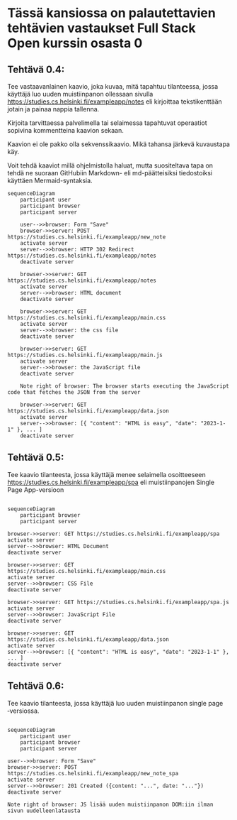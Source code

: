 # Tässä kansiossa on palautettavien tehtävien vastaukset Full Stack Open kurssin osasta 0

## Tehtävä 0.4:

Tee vastaavanlainen kaavio, joka kuvaa, mitä tapahtuu tilanteessa, jossa käyttäjä luo uuden muistiinpanon ollessaan sivulla https://studies.cs.helsinki.fi/exampleapp/notes eli kirjoittaa tekstikenttään jotain ja painaa nappia tallenna.

Kirjoita tarvittaessa palvelimella tai selaimessa tapahtuvat operaatiot sopivina kommentteina kaavion sekaan.

Kaavion ei ole pakko olla sekvenssikaavio. Mikä tahansa järkevä kuvaustapa käy.

Voit tehdä kaaviot millä ohjelmistolla haluat, mutta suositeltava tapa on tehdä ne suoraan GitHubiin Markdown- eli md-päätteisiksi tiedostoiksi käyttäen Mermaid-syntaksia.

```mermaid
sequenceDiagram
    participant user
    participant browser
    participant server

    user-->>browser: Form "Save"
    browser->>server: POST https://studies.cs.helsinki.fi/exampleapp/new_note
    activate server
    server-->>browser: HTTP 302 Redirect https://studies.cs.helsinki.fi/exampleapp/notes
    deactivate server

    browser->>server: GET https://studies.cs.helsinki.fi/exampleapp/notes
    activate server
    server-->>browser: HTML document
    deactivate server
    
    browser->>server: GET https://studies.cs.helsinki.fi/exampleapp/main.css
    activate server
    server-->>browser: the css file
    deactivate server
    
    browser->>server: GET https://studies.cs.helsinki.fi/exampleapp/main.js
    activate server
    server-->>browser: the JavaScript file
    deactivate server

    Note right of browser: The browser starts executing the JavaScript code that fetches the JSON from the server
    
    browser->>server: GET https://studies.cs.helsinki.fi/exampleapp/data.json
    activate server
    server-->>browser: [{ "content": "HTML is easy", "date": "2023-1-1" }, ... ]
    deactivate server    
```

## Tehtävä 0.5:

Tee kaavio tilanteesta, jossa käyttäjä menee selaimella osoitteeseen https://studies.cs.helsinki.fi/exampleapp/spa eli muistiinpanojen Single Page App-versioon

```mermaid

sequenceDiagram
    participant browser
    participant server

browser->>server: GET https://studies.cs.helsinki.fi/exampleapp/spa
activate server
server-->>browser: HTML Document
deactivate server

browser->>server: GET https://studies.cs.helsinki.fi/exampleapp/main.css
activate server
server-->>browser: CSS File
deactivate server

browser->>server: GET https://studies.cs.helsinki.fi/exampleapp/spa.js
activate server
server-->>browser: JavaScript File
deactivate server

browser->>server: GET https://studies.cs.helsinki.fi/exampleapp/data.json
activate server
server-->>browser: [{ "content": "HTML is easy", "date": "2023-1-1" }, ... ]
deactivate server

```

## Tehtävä 0.6:

Tee kaavio tilanteesta, jossa käyttäjä luo uuden muistiinpanon single page ‑versiossa.

```mermaid

sequenceDiagram
    participant user
    participant browser
    participant server

user-->>browser: Form "Save"
browser->>server: POST https://studies.cs.helsinki.fi/exampleapp/new_note_spa
activate server
server-->>browser: 201 Created ({content: "...", date: "..."})
deactivate server

Note right of browser: JS lisää uuden muistiinpanon DOM:iin ilman sivun uudelleenlatausta

```
